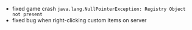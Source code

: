 - fixed game crash `java.lang.NullPointerException: Registry Object not present`
- fixed bug when right-clicking custom items on server